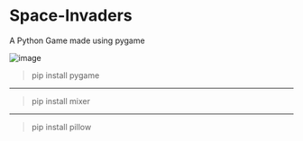 # Space-Invaders
A Python Game made using pygame

![image](https://user-images.githubusercontent.com/79045059/118375767-7deec080-b5e1-11eb-904f-287dddd62699.png)

> pip install pygame
***
> pip install mixer
***
> pip install pillow
